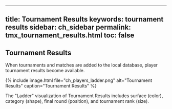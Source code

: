 
---
title: Tournament Results
keywords: tournament results
sidebar: ch_sidebar
permalink: tmx_tournament_results.html
toc: false
---

## Tournament Results

When tournaments and matches are added to the local database, player tournament results become available.

{% include image.html file="ch_players_ladder.png" alt="Tournament Results" caption="Tournament Results" %}

The "Ladder" visualization of Tournament Results includes surface (color), category (shape), final round (position), and tournament rank (size).
